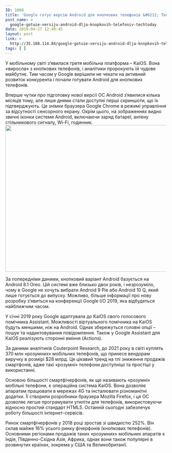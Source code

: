 ```yaml
---
ID: 1008
title: 'Google готує версію Android для кнопкових телефонів &#8212; TechToday'
post_name: >
  google-gotuie-versiju-android-dlja-knopkovih-telefoniv-techtoday
date: 2019-04-27 12:49:45
layout: post
link: >
  http://35.188.114.84/google-gotuie-versiju-android-dlja-knopkovih-telefoniv-techtoday/
tags: [ ]
---
```

 <p>У мобільному світі з’явилася третя мобільна платформа – KaiOS. Вона «виросла» з кнопкових телефонів, і аналітики пророкують їй чудове майбутнє. Тим часом у Google вирішили не чекати на активний розвиток конкурента і почали готувати Android для кнопкових телефонів.</p>
<p>Вперше чутки про підготовку нової версії ОС Android з’явилися кілька місяців тому, але лише днями стали доступні перші скриншоти, що їх підтверджують. Це знімки браузера Google Chrome в режимі управління за відсутності сенсорного екрану. Окрім цього, на зображеннях видно звичні іконки системи Android, включаючи заряд батареї, антену стільникового сигналу, Wi-Fi, годинник.<a href="https://techtoday.in.ua/wp-content/uploads/2019/04/Google-Chrome-and-Android-Touchless-Mode.jpg" rel="attachment wp-att-113741"><img class="aligncenter size-full wp-image-113741" src="https://techtoday.in.ua/wp-content/uploads/2019/04/Google-Chrome-and-Android-Touchless-Mode.jpg" alt width="805" height="456" srcset="https://techtoday.in.ua/wp-content/uploads/2019/04/Google-Chrome-and-Android-Touchless-Mode.jpg 805w, https://techtoday.in.ua/wp-content/uploads/2019/04/Google-Chrome-and-Android-Touchless-Mode-768x435.jpg 768w, https://techtoday.in.ua/wp-content/uploads/2019/04/Google-Chrome-and-Android-Touchless-Mode-696x394.jpg 696w, https://techtoday.in.ua/wp-content/uploads/2019/04/Google-Chrome-and-Android-Touchless-Mode-741x420.jpg 741w" sizes="(max-width: 805px) 100vw, 805px"></a></p>
<p>За попередніми даними, кнопковий варіант Android базується на Android 8.1 Oreo. Цій системі вже близько двох років, і незрозуміло, чому в Google не хочуть вибрати Android 9 Pie або Android 10 Q, який лише готується до випуску. Можливо, більше інформації про нову розробку з’явиться на конференції Google I/O 2019, яка відбудеться найближчим часом.</p>
<p>У січні 2019 року Google адаптувала до KaiOS свого голосового помічника Assistant. Можливості віртуального помічника на KaiOS будуть меншими, ніж на Android. Однак збережуться головні опції – пошук та надиктовування повідомлення. Також у Google Assistant для KaiOS реалізують сторонні вміння (Actions).</p>
<p>За даними аналітиків Couterpoint Research, до 2021 року в світі куплять 370 млн «розумних» мобільних телефонів, що принесе вендорам виручку в розмірі $28 млрд. Це цікавий тренд на тлі зниження продажів смартфонів, адже такі «розумні» телефони доступніші та простіші у використанні.</p>
<p>Основою більшості смартфічерфонів, як ще називають «розумні» мобільні телефони, є операційна система KaiOS. Вона дозволяє апаратам працювати в мережах 4G та інсталювати різноманітні додатки. Її створили розробники браузера Mozilla Firefox, і ця ОС дозволяє легше програмувати утиліти для телефонів, використовуючи відносно простий стандарт HTML5. Останній сьогодні забезпечує роботу більшості інтернет-сервісів.</p>
<p>Ринок смартфічерфонів у 2018 році зростав зі швидкістю 252%. Він склав майже 16% усього ринку фічерфонів (кнопкових телефонів). Основними регіонами продажів таких «розумних» мобільних апаратів є Індія, Південно-Східна Азія, Африка, однак вони також популярні в розвинутих країнах, зокрема у США та Великобританії.</p> 
